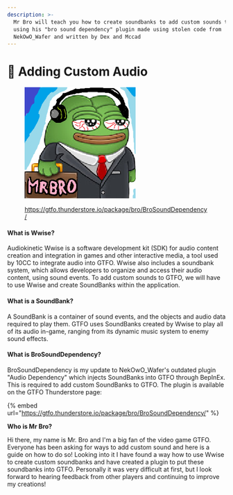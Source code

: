 ```yaml
---
description: >-
  Mr Bro will teach you how to create soundbanks to add custom sounds to GTFO
  using his "bro sound dependency" plugin made using stolen code from
  NekOwO_Wafer and written by Dex and Mccad
---
```


# 🎹 Adding Custom Audio

<figure><img src="../../.gitbook/assets/icon.png" alt=""><figcaption><p><a href="https://gtfo.thunderstore.io/package/bro/BroSoundDependency/">https://gtfo.thunderstore.io/package/bro/BroSoundDependency/</a></p></figcaption></figure>

#### What is Wwise?

Audiokinetic Wwise is a software development kit (SDK) for audio content creation and integration in games and other interactive media, a tool used by 10CC to integrate audio into GTFO. Wwise also includes a soundbank system, which allows developers to organize and access their audio content, using sound events. To add custom sounds to GTFO, we will have to use Wwise and create SoundBanks within the application.

#### What is a SoundBank?

A SoundBank is a container of sound events, and the objects and audio data required to play them.  GTFO uses SoundBanks created by Wwise to play all of its audio in-game, ranging from its dynamic music system to enemy sound effects.

#### What is BroSoundDependency?

BroSoundDependency is my update to NekOwO\_Wafer's outdated plugin "Audio Dependency" which injects SoundBanks into GTFO through BepInEx. This is required to add custom SoundBanks to GTFO. The plugin is available on the GTFO Thunderstore page:

{% embed url="https://gtfo.thunderstore.io/package/bro/BroSoundDependency/" %}

**Who is Mr Bro?**

Hi there, my name is Mr. Bro and I'm a big fan of the video game GTFO. Everyone has been asking for ways to add custom sound and here is a guide on how to do so! Looking into it I have found a way how to use Wwise to create custom soundbanks and have created a plugin to put these soundbanks into GTFO. Personally it was very difficult at first, but I look forward to hearing feedback from other players and continuing to improve my creations!
